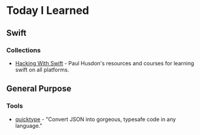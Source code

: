# Today I Learned

## Swift

### Collections

- [Hacking With Swift](https://www.hackingwithswift.com) - Paul Husdon's resources and courses for learning swift on all platforms.

## General Purpose

### Tools

- [quicktype](https://quicktype.io) - "Convert JSON into gorgeous, typesafe code in any language."
